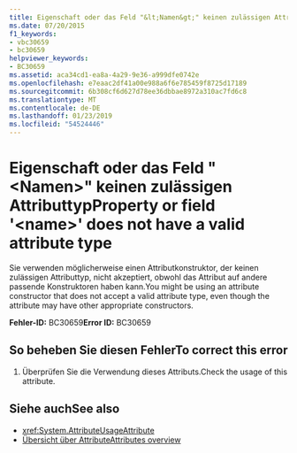 ```yaml
---
title: Eigenschaft oder das Feld "&lt;Namen&gt;" keinen zulässigen Attributtyp
ms.date: 07/20/2015
f1_keywords:
- vbc30659
- bc30659
helpviewer_keywords:
- BC30659
ms.assetid: aca34cd1-ea8a-4a29-9e36-a999dfe0742e
ms.openlocfilehash: e7eaac2df41a00e988a6f6e785459f8725d17189
ms.sourcegitcommit: 6b308cf6d627d78ee36dbbae8972a310ac7fd6c8
ms.translationtype: MT
ms.contentlocale: de-DE
ms.lasthandoff: 01/23/2019
ms.locfileid: "54524446"
---
```

# <a name="property-or-field-ltnamegt-does-not-have-a-valid-attribute-type"></a><span data-ttu-id="34f3c-102">Eigenschaft oder das Feld "&lt;Namen&gt;" keinen zulässigen Attributtyp</span><span class="sxs-lookup"><span data-stu-id="34f3c-102">Property or field '&lt;name&gt;' does not have a valid attribute type</span></span>
<span data-ttu-id="34f3c-103">Sie verwenden möglicherweise einen Attributkonstruktor, der keinen zulässigen Attributtyp, nicht akzeptiert, obwohl das Attribut auf andere passende Konstruktoren haben kann.</span><span class="sxs-lookup"><span data-stu-id="34f3c-103">You might be using an attribute constructor that does not accept a valid attribute type, even though the attribute may have other appropriate constructors.</span></span>  
  
 <span data-ttu-id="34f3c-104">**Fehler-ID:** BC30659</span><span class="sxs-lookup"><span data-stu-id="34f3c-104">**Error ID:** BC30659</span></span>  
  
## <a name="to-correct-this-error"></a><span data-ttu-id="34f3c-105">So beheben Sie diesen Fehler</span><span class="sxs-lookup"><span data-stu-id="34f3c-105">To correct this error</span></span>  
  
1.  <span data-ttu-id="34f3c-106">Überprüfen Sie die Verwendung dieses Attributs.</span><span class="sxs-lookup"><span data-stu-id="34f3c-106">Check the usage of this attribute.</span></span>  
  
## <a name="see-also"></a><span data-ttu-id="34f3c-107">Siehe auch</span><span class="sxs-lookup"><span data-stu-id="34f3c-107">See also</span></span>
- <xref:System.AttributeUsageAttribute>
- [<span data-ttu-id="34f3c-108">Übersicht über Attribute</span><span class="sxs-lookup"><span data-stu-id="34f3c-108">Attributes overview</span></span>](~/docs/visual-basic/programming-guide/concepts/attributes/index.md)
